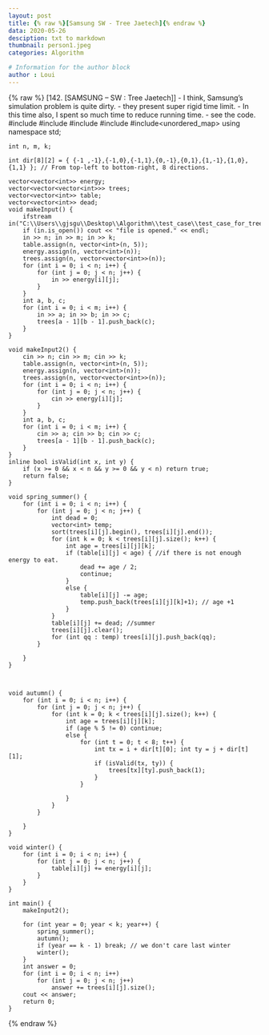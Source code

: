 ```yaml
---
layout: post
title: {% raw %}[Samsung SW - Tree Jaetech]{% endraw %}
data: 2020-05-26
desciption: txt to markdown
thumbnail: person1.jpeg
categories: Algorithm

# Information for the author block
author : Loui
---
```


{% raw %}
	﻿[142. [SAMSUNG – SW : Tree Jaetech]]
	- I think, Samsung’s simulation problem is quite dirty.
	- they present super rigid time limit. 
	- In this time also, I spent so much time to reduce running time.
	- see the code.
	#include<iostream>
	#include<fstream>
	#include<vector>
	#include<algorithm>
	#include<unordered_map>
	using namespace std;
	
	int n, m, k;
	
	int dir[8][2] = { {-1 ,-1},{-1,0},{-1,1},{0,-1},{0,1},{1,-1},{1,0},{1,1} }; // From top-left to bottom-right, 8 directions.
	
	vector<vector<int>> energy;
	vector<vector<vector<int>>> trees;
	vector<vector<int>> table;
	vector<vector<int>> dead;
	void makeInput() {
		ifstream in("C:\\Users\\gjsgu\\Desktop\\Algorithm\\test_case\\test_case_for_tree_jaetech.txt");
		if (in.is_open()) cout << "file is opened." << endl;
		in >> n; in >> m; in >> k;
		table.assign(n, vector<int>(n, 5));
		energy.assign(n, vector<int>(n));
		trees.assign(n, vector<vector<int>>(n));
		for (int i = 0; i < n; i++) {
			for (int j = 0; j < n; j++) {
				in >> energy[i][j];
			}
		}
		int a, b, c;
		for (int i = 0; i < m; i++) {
			in >> a; in >> b; in >> c;
			trees[a - 1][b - 1].push_back(c);
		}
	}
	
	void makeInput2() {
		cin >> n; cin >> m; cin >> k;
		table.assign(n, vector<int>(n, 5));
		energy.assign(n, vector<int>(n));
		trees.assign(n, vector<vector<int>>(n));
		for (int i = 0; i < n; i++) {
			for (int j = 0; j < n; j++) {
				cin >> energy[i][j];
			}
		}
		int a, b, c;
		for (int i = 0; i < m; i++) {
			cin >> a; cin >> b; cin >> c;
			trees[a - 1][b - 1].push_back(c);
		}
	}
	inline bool isValid(int x, int y) {
		if (x >= 0 && x < n && y >= 0 && y < n) return true;
		return false;
	}
	
	void spring_summer() {
		for (int i = 0; i < n; i++) {
			for (int j = 0; j < n; j++) {
				int dead = 0;
				vector<int> temp;
				sort(trees[i][j].begin(), trees[i][j].end());
				for (int k = 0; k < trees[i][j].size(); k++) {
					int age = trees[i][j][k];
					if (table[i][j] < age) { //if there is not enough energy to eat.
						dead += age / 2;
						continue;
					}
					else {
						table[i][j] -= age;
						temp.push_back(trees[i][j][k]+1); // age +1
					}
				}
				table[i][j] += dead; //summer
				trees[i][j].clear();
				for (int qq : temp) trees[i][j].push_back(qq);
			}
			
		}
	}
	
	
	
	void autumn() {
		for (int i = 0; i < n; i++) {
			for (int j = 0; j < n; j++) {
				for (int k = 0; k < trees[i][j].size(); k++) {
					int age = trees[i][j][k];
					if (age % 5 != 0) continue;
					else {
						for (int t = 0; t < 8; t++) {
							int tx = i + dir[t][0]; int ty = j + dir[t][1];
							if (isValid(tx, ty)) {
								trees[tx][ty].push_back(1);
							}
						}
	
					}
				}
			}
			
		}
	}
	
	void winter() {
		for (int i = 0; i < n; i++) {
			for (int j = 0; j < n; j++) {
				table[i][j] += energy[i][j];
			}
		}
	}
	
	int main() {
		makeInput2();
		
		for (int year = 0; year < k; year++) {	
			spring_summer();
			autumn();
			if (year == k - 1) break; // we don't care last winter
			winter();
		}
		int answer = 0;
		for (int i = 0; i < n; i++)
			for (int j = 0; j < n; j++)
				answer += trees[i][j].size();
		cout << answer;
		return 0;
	}
	
	
{% endraw %}
